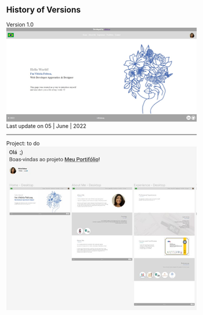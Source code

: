 History of Versions
---
Version 1.0
![](https://github.com/vtfeitosa/portifolio/blob/master/assets/versions/home_v1.0.jpg?raw=true)
Last update on 05 | June | 2022

---
Project: to do
![](https://github.com/vtfeitosa/portifolio/blob/master/assets/project%20test.jpg?raw=true)